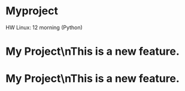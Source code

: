 # Myproject
HW Linux: 12 morning (Python)
# My Project\nThis is a new feature.
# My Project\nThis is a new feature.
